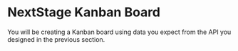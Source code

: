 # NextStage Kanban Board

You will be creating a Kanban board using data you expect from the API you designed in the previous section.
